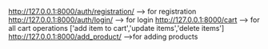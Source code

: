 http://127.0.0.1:8000/auth/registration/ --> for registration
http://127.0.0.1:8000/auth/login/       --> for login
http://127.0.0.1:8000/cart               --> for all cart operations ['add item to cart','update items','delete items']
http://127.0.0.1:8000/add_product/       -->for adding products
